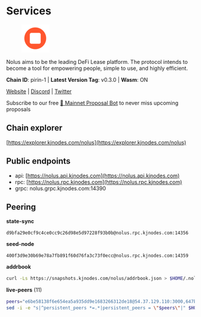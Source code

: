 # Services

<figure><img src="https://raw.githubusercontent.com/kj89/cosmos-images/main/logos/nolus.png" alt=""><figcaption></figcaption></figure>

Nolus aims to be the leading DeFi Lease platform. The protocol  intends to become a tool for empowering people, simple to use, and highly efficient.

**Chain ID**: pirin-1 | **Latest Version Tag**: v0.3.0 | **Wasm**: ON

[Website](https://www.nolus.io) | [Discord](https://discord.gg/nolus-protocol) | [Twitter](https://twitter.com/NolusProtocol)



Subscribe to our free [🤖 Mainnet Proposal Bot](https://t.me/kjnodes_proposal_bot) to never miss upcoming proposals


## Chain explorer
[https://explorer.kjnodes.com/nolus](https://explorer.kjnodes.com/nolus)

## Public endpoints

* api: [https://nolus.api.kjnodes.com](https://nolus.api.kjnodes.com)
* rpc: [https://nolus.rpc.kjnodes.com](https://nolus.rpc.kjnodes.com)
* grpc: nolus.grpc.kjnodes.com:14390

## Peering

**state-sync**

```text
d9bfa29e0cf9c4ce0cc9c26d98e5d97228f93b0b@nolus.rpc.kjnodes.com:14356
```

**seed-node**

```text
400f3d9e30b69e78a7fb891f60d76fa3c73f0ecc@nolus.rpc.kjnodes.com:14359
```

**addrbook**
```bash
curl -Ls https://snapshots.kjnodes.com/nolus/addrbook.json > $HOME/.nolus/config/addrbook.json
```

**live-peers** (11)
```bash
peers="e6be58138f6e654ea5a935dd9e1683266312de18@54.37.129.110:3000,647b2d9b90281d4f45a5d43dbd1543df3a10aecc@65.109.23.237:30656,b212d5740b2e11e54f56b072dc13b6134650cfb5@134.65.193.110:26656,97e4468ac589eac505a800411c635b14511a61bb@134.65.195.225:26656,c124ce0b508e8b9ed1c5b6957f362225659b5343@134.65.193.172:26656,d3f29b638d089a73651a290c3f2e27b8da663f92@65.109.122.105:60756,7740f125a480d1329fa1015e7ea97f09ee4eded7@107.135.15.66:26746,644a18b23212fb0df14a366bb3e9abd2ab2564c1@194.163.155.84:40656,471518432477e31ea348af246c0b54095d41352c@169.155.46.141:26656,417fe424a8b9f769f362d66826b9aa532e237f6e@158.160.24.115:26656,d9bfa29e0cf9c4ce0cc9c26d98e5d97228f93b0b@65.109.88.38:14356"
sed -i -e "s|^persistent_peers *=.*|persistent_peers = \"$peers\"|" $HOME/.nolus/config/config.toml
```
